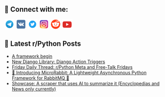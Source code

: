 ## 🔎 Connect with me:
[<img src="https://github.com/bullbesh/bullbesh/blob/main/images/Telegram.png" width="32" height="32" />](https://t.me/bullbesh)
[<img src="https://github.com/bullbesh/bullbesh/blob/main/images/VK.png" width="32" height="32" />](https://vk.com/bullbesh)
[<img src="https://github.com/bullbesh/bullbesh/blob/main/images/Twitter.png" width="32" height="32" />](https://twitter.com/bullbesh1)
[<img src="https://github.com/bullbesh/bullbesh/blob/main/images/Instagram.png" width="32" height="32" />](https://www.instagram.com/bullbesh)
[<img src="https://github.com/bullbesh/bullbesh/blob/main/images/Reddit.png" width="32" height="32" />](https://www.reddit.com/user/bullbesh)
[<img src="https://github.com/bullbesh/bullbesh/blob/main/images/YouTube.png" width="32" height="32" />](https://www.youtube.com/channel/UCtfjRs6uzgq5mfm8S06WTcg)

## 📕 Latest r/Python Posts
<!-- BLOG-POST-LIST:START -->
- [A framework begin](https://www.reddit.com/r/Python/comments/1ez2b15/a_framework_begin/)
- [New Django Library: Django Action Triggers](https://www.reddit.com/r/Python/comments/1eyz2pp/new_django_library_django_action_triggers/)
- [Friday Daily Thread: r/Python Meta and Free-Talk Fridays](https://www.reddit.com/r/Python/comments/1eyykga/friday_daily_thread_rpython_meta_and_freetalk/)
- [🚀 Introducing MicroRabbit: A Lightweight Asynchronous Python Framework for RabbitMQ 🚀](https://www.reddit.com/r/Python/comments/1eyxyx7/introducing_microrabbit_a_lightweight/)
- [Showcase: A scraper that uses AI to summarize it &lpar;Encyclopedias and News only currently&rpar;](https://www.reddit.com/r/Python/comments/1eyusaf/showcase_a_scraper_that_uses_ai_to_summarize_it/)
<!-- BLOG-POST-LIST:END -->
